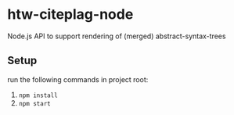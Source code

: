 # htw-citeplag-node
Node.js API to support rendering of (merged) abstract-syntax-trees

## Setup
run the following commands in project root:  

1. `npm install`
2. `npm start`

